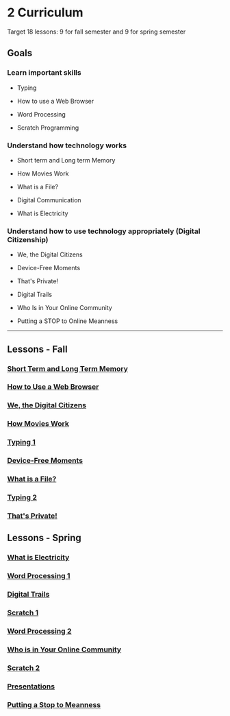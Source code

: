 # 2 Curriculum

Target 18 lessons: 9 for fall semester and 9 for spring semester

## Goals

### Learn important skills

* Typing

* How to use a Web Browser

* Word Processing

* Scratch Programming


### Understand how technology works

* Short term and Long term Memory 

* How Movies Work

* What is a File?

* Digital Communication

* What is Electricity

### Understand how to use technology appropriately (Digital Citizenship)

* We, the Digital Citizens

* Device-Free Moments

* That's Private!

* Digital Trails

* Who Is in Your Online Community

* Putting a STOP to Online Meanness

---

## Lessons - Fall

### [Short Term and Long Term Memory]()

### [How to Use a Web Browser]()

### [We, the Digital Citizens]()

### [How Movies Work]()

### [Typing 1]()

### [Device-Free Moments]()

### [What is a File?]()

### [Typing 2]()

### [That's Private!]()



## Lessons - Spring

### [What is Electricity]()

### [Word Processing 1]()

### [Digital Trails]()

### [Scratch 1]()

### [Word Processing 2]()

### [Who is in Your Online Community]()

### [Scratch 2]()

### [Presentations]()

### [Putting a Stop to Meanness]()

